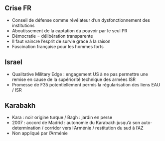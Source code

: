 ## Crise FR

- Conseil de défense comme révélateur d’un dysfonctionnement des institutions
- Aboutissement de la captation du pouvoir par le seul PR
- Démocratie = délibération transparente
- Il faut vaincre l’esprit de survie grace à la raison 
- Fascination française pour les hommes forts

## Israel

- Qualitative Military Edge : engagement US à ne pas permettre une remise en cause de la supériorité technique des armées ISR
- Promesse de F35 potentiellement permis la régularisation des liens EAU / ISR

## Karabakh

- Kara : noir origine turque / Bagh : jardin en perse
- 2007 : accord de Madrid : autonomie du Karabakh jusqu’à son auto-determination / corridor vers l’Arménie / restitution du sud à l’AZ
- Non appliqué par l’Arménie
